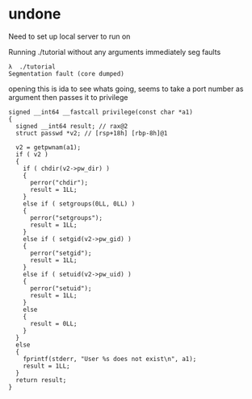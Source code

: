 # undone

Need to set up local server to run on

Running ./tutorial without any arguments immediately seg faults
```language-bash
λ  ./tutorial
Segmentation fault (core dumped)
```

opening this is ida to see whats going,
seems to take a port number as argument then passes it to privilege
```language-c
signed __int64 __fastcall privilege(const char *a1)
{
  signed __int64 result; // rax@2
  struct passwd *v2; // [rsp+18h] [rbp-8h]@1

  v2 = getpwnam(a1);
  if ( v2 )
  {
    if ( chdir(v2->pw_dir) )
    {
      perror("chdir");
      result = 1LL;
    }
    else if ( setgroups(0LL, 0LL) )
    {
      perror("setgroups");
      result = 1LL;
    }
    else if ( setgid(v2->pw_gid) )
    {
      perror("setgid");
      result = 1LL;
    }
    else if ( setuid(v2->pw_uid) )
    {
      perror("setuid");
      result = 1LL;
    }
    else
    {
      result = 0LL;
    }
  }
  else
  {
    fprintf(stderr, "User %s does not exist\n", a1);
    result = 1LL;
  }
  return result;
}
```
